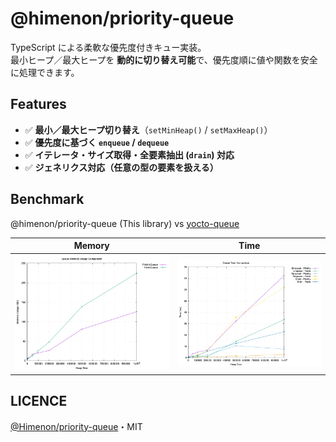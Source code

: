 # @himenon/priority-queue

TypeScript による柔軟な優先度付きキュー実装。  
最小ヒープ／最大ヒープを **動的に切り替え可能**で、優先度順に値や関数を安全に処理できます。

## Features

- ✅ **最小／最大ヒープ切り替え**（`setMinHeap()` / `setMaxHeap()`）
- ✅ **優先度に基づく `enqueue` / `dequeue`**
- ✅ **イテレータ・サイズ取得・全要素抽出 (`drain`) 対応**
- ✅ **ジェネリクス対応（任意の型の要素を扱える）**

## Benchmark

@himenon/priority-queue (This library) vs [yocto-queue](https://github.com/sindresorhus/yocto-queue)

|                                          Memory                                           |                                         Time                                          |
| :---------------------------------------------------------------------------------------: | :-----------------------------------------------------------------------------------: |
| ![Compare Memory: yocto-queue vs @himenon/priority-queue](./benchmark/compare-memory.png) | ![Compare Time: yocto-queue vs @himenon/priority-queue](./benchmark/compare-time.png) |

## LICENCE

[@Himenon/priority-queue](https://github.com/Himenon/priority-queue)・MIT
